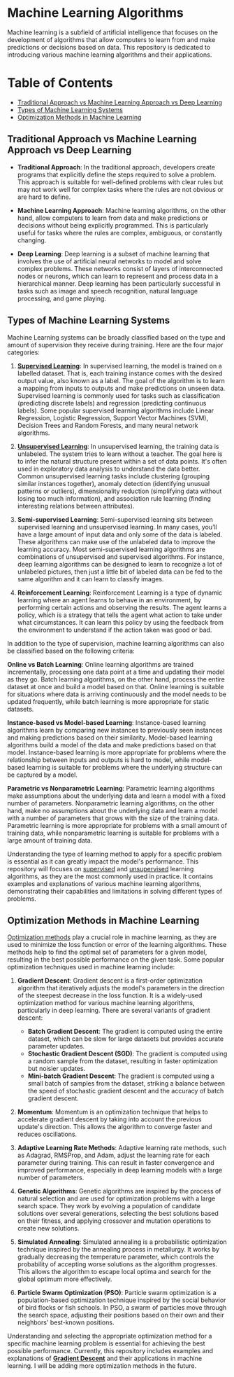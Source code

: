 # Machine Learning Algorithms

Machine learning is a subfield of artificial intelligence that focuses on the development of algorithms that allow computers to learn from and make predictions or decisions based on data. This repository is dedicated to introducing various machine learning algorithms and their applications.

# Table of Contents
 - [Traditional Approach vs Machine Learning Approach vs Deep Learning](#traditional-approach-vs-machine-learning-approach-vs-deep-learning)
 - [Types of Machine Learning Systems](#types-of-machine-learning-systems)
 - [Optimization Methods in Machine Learning](#optimization-methods-in-machine-learning)

## Traditional Approach vs Machine Learning Approach vs Deep Learning

- **Traditional Approach**: In the traditional approach, developers create programs that explicitly define the steps required to solve a problem. This approach is suitable for well-defined problems with clear rules but may not work well for complex tasks where the rules are not obvious or are hard to define.

- **Machine Learning Approach**: Machine learning algorithms, on the other hand, allow computers to learn from data and make predictions or decisions without being explicitly programmed. This is particularly useful for tasks where the rules are complex, ambiguous, or constantly changing.

- **Deep Learning**: Deep learning is a subset of machine learning that involves the use of artificial neural networks to model and solve complex problems. These networks consist of layers of interconnected nodes or neurons, which can learn to represent and process data in a hierarchical manner. Deep learning has been particularly successful in tasks such as image and speech recognition, natural language processing, and game playing.

## Types of Machine Learning Systems

Machine Learning systems can be broadly classified based on the type and amount of supervision they receive during training. Here are the four major categories:

1. [**Supervised Learning**](./supervised_machine_learning/): In supervised learning, the model is trained on a labelled dataset. That is, each training instance comes with the desired output value, also known as a label. The goal of the algorithm is to learn a mapping from inputs to outputs and make predictions on unseen data. Supervised learning is commonly used for tasks such as classification (predicting discrete labels) and regression (predicting continuous labels). Some popular supervised learning algorithms include Linear Regression, Logistic Regression, Support Vector Machines (SVM), Decision Trees and Random Forests, and many neural network algorithms.

2. [**Unsupervised Learning**](./unsupervised_machine_learning/): In unsupervised learning, the training data is unlabeled. The system tries to learn without a teacher. The goal here is to infer the natural structure present within a set of data points. It's often used in exploratory data analysis to understand the data better. Common unsupervised learning tasks include clustering (grouping similar instances together), anomaly detection (identifying unusual patterns or outliers), dimensionality reduction (simplifying data without losing too much information), and association rule learning (finding interesting relations between attributes).

3. **Semi-supervised Learning**: Semi-supervised learning sits between supervised learning and unsupervised learning. In many cases, you’ll have a large amount of input data and only some of the data is labeled. These algorithms can make use of the unlabeled data to improve the learning accuracy. Most semi-supervised learning algorithms are combinations of unsupervised and supervised algorithms. For instance, deep learning algorithms can be designed to learn to recognize a lot of unlabeled pictures, then just a little bit of labeled data can be fed to the same algorithm and it can learn to classify images.

4. **Reinforcement Learning**: Reinforcement Learning is a type of dynamic learning where an agent learns to behave in an environment, by performing certain actions and observing the results. The agent learns a policy, which is a strategy that tells the agent what action to take under what circumstances. It can learn this policy by using the feedback from the environment to understand if the action taken was good or bad.

In addition to the type of supervision, machine learning algorithms can also be classified based on the following criteria:

**Online vs Batch Learning**: Online learning algorithms are trained incrementally, processing one data point at a time and updating their model as they go. Batch learning algorithms, on the other hand, process the entire dataset at once and build a model based on that. Online learning is suitable for situations where data is arriving continuously and the model needs to be updated frequently, while batch learning is more appropriate for static datasets.

**Instance-based vs Model-based Learning**: Instance-based learning algorithms learn by comparing new instances to previously seen instances and making predictions based on their similarity. Model-based learning algorithms build a model of the data and make predictions based on that model. Instance-based learning is more appropriate for problems where the relationship between inputs and outputs is hard to model, while model-based learning is suitable for problems where the underlying structure can be captured by a model.

**Parametric vs Nonparametric Learning**: Parametric learning algorithms make assumptions about the underlying data and learn a model with a fixed number of parameters. Nonparametric learning algorithms, on the other hand, make no assumptions about the underlying data and learn a model with a number of parameters that grows with the size of the training data. Parametric learning is more appropriate for problems with a small amount of training data, while nonparametric learning is suitable for problems with a large amount of training data.


Understanding the type of learning method to apply for a specific problem is essential as it can greatly impact the model's performance. This repository will focuses on [supervised](./supervised_machine_learning/) and [unsupervised](./unsupervised_machine_learning/) learning algorithms, as they are the most commonly used in practice. It contains examples and explanations of various machine learning algorithms, demonstrating their capabilities and limitations in solving different types of problems.

## Optimization Methods in Machine Learning

[Optimization methods](./optimization_algorithm/) play a crucial role in machine learning, as they are used to minimize the loss function or error of the learning algorithms. These methods help to find the optimal set of parameters for a given model, resulting in the best possible performance on the given task. Some popular optimization techniques used in machine learning include:

1. **Gradient Descent**: Gradient descent is a first-order optimization algorithm that iteratively adjusts the model's parameters in the direction of the steepest decrease in the loss function. It is a widely-used optimization method for various machine learning algorithms, particularly in deep learning. There are several variants of gradient descent:
    - **Batch Gradient Descent**: The gradient is computed using the entire dataset, which can be slow for large datasets but provides accurate parameter updates.
    - **Stochastic Gradient Descent (SGD)**: The gradient is computed using a random sample from the dataset, resulting in faster optimization but noisier updates.
    - **Mini-batch Gradient Descent**: The gradient is computed using a small batch of samples from the dataset, striking a balance between the speed of stochastic gradient descent and the accuracy of batch gradient descent.

2. **Momentum**: Momentum is an optimization technique that helps to accelerate gradient descent by taking into account the previous update's direction. This allows the algorithm to converge faster and reduces oscillations.

3. **Adaptive Learning Rate Methods**: Adaptive learning rate methods, such as Adagrad, RMSProp, and Adam, adjust the learning rate for each parameter during training. This can result in faster convergence and improved performance, especially in deep learning models with a large number of parameters.

4. **Genetic Algorithms**: Genetic algorithms are inspired by the process of natural selection and are used for optimization problems with a large search space. They work by evolving a population of candidate solutions over several generations, selecting the best solutions based on their fitness, and applying crossover and mutation operations to create new solutions.

5. **Simulated Annealing**: Simulated annealing is a probabilistic optimization technique inspired by the annealing process in metallurgy. It works by gradually decreasing the temperature parameter, which controls the probability of accepting worse solutions as the algorithm progresses. This allows the algorithm to escape local optima and search for the global optimum more effectively.

6. **Particle Swarm Optimization (PSO)**: Particle swarm optimization is a population-based optimization technique inspired by the social behavior of bird flocks or fish schools. In PSO, a swarm of particles move through the search space, adjusting their positions based on their own and their neighbors' best-known positions.

Understanding and selecting the appropriate optimization method for a specific machine learning problem is essential for achieving the best possible performance. Currently, this repository includes examples and explanations of [**Gradient Descent**](./optimization_algorithm/gradient_descent.ipynb) and their applications in machine learning. I will be adding more optimization methods in the future.

